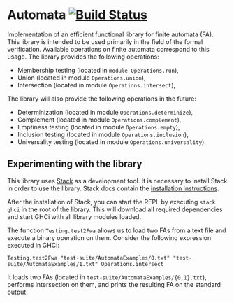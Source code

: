 # Automata [![Build Status](https://travis-ci.org/jakubriha/automata.svg?branch=master)](https://travis-ci.org/jakubriha/automata)
Implementation of an efficient functional library for finite automata (FA). This library is intended to be used primarily in the field of the formal verification. Available operations on finite automata correspond to this usage. The library provides the following operations:

* Membership testing (located in `module Operations.run`),
* Union (located in module `Operations.union`),
* Intersection (located in module `Operations.intersect`),

The library will also provide the following operations in the future:

* Determinization (located in module `Operations.determinize`),
* Complement (located in module `Operations.complement`),
* Emptiness testing (located in module `Operations.empty`),
* Inclusion testing (located in module `Operations.inclusion`),
* Universality testing (located in module `Operations.universality`).

## Experimenting with the library
This library uses [Stack](https://docs.haskellstack.org) as a development tool. It is necessary to install Stack in order to use the library. Stack docs contain the [installation instructions](https://docs.haskellstack.org/en/stable/README/#how-to-install).

After the installation of Stack, you can start the REPL by executing `stack ghci` in the root of the library. This will download all required dependencies and start GHCi with all library modules loaded.

The function `Testing.test2Fwa` allows us to load two FAs from a text file and execute a binary operation on them. Consider the following expression executed in GHCi:

```Testing.test2Fwa "test-suite/AutomataExamples/0.txt" "test-suite/AutomataExamples/1.txt" Operations.intersect```

It loads two FAs (located in `test-suite/AutomataExamples/{0,1}.txt`), performs intersection on them, and prints the resulting FA on the standard output.

